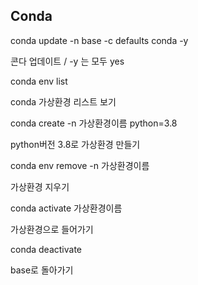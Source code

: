 ## Conda



conda update -n base -c defaults conda -y

콘다 업데이트 / -y 는 모두 yes



conda env list

conda 가상환경 리스트 보기



conda create -n 가상환경이름 python=3.8

python버전 3.8로 가상환경 만들기



conda env remove -n 가상환경이름

가상환경 지우기



conda activate 가상환경이름

가상환경으로 들어가기



conda deactivate

base로 돌아가기